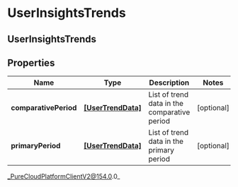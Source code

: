 # UserInsightsTrends

## UserInsightsTrends

## Properties

|Name | Type | Description | Notes|
|------------ | ------------- | ------------- | -------------|
| **comparativePeriod** | [**[UserTrendData]**](UserTrendData) | List of trend data in the comparative period | [optional] |
| **primaryPeriod** | [**[UserTrendData]**](UserTrendData) | List of trend data in the primary period | [optional] |



_PureCloudPlatformClientV2@154.0.0_

